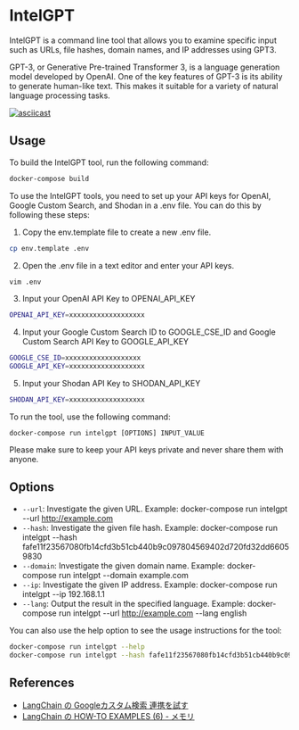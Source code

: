 # IntelGPT

IntelGPT is a command line tool that allows you to examine specific input such as URLs, file hashes, domain names, and IP addresses using GPT3.

GPT-3, or Generative Pre-trained Transformer 3, is a language generation model developed by OpenAI. One of the key features of GPT-3 is its ability to generate human-like text. This makes it suitable for a variety of natural language processing tasks.

[![asciicast](https://asciinema.org/a/550940.svg)](https://asciinema.org/a/550940)

## Usage
To build the IntelGPT tool, run the following command:
```bash
docker-compose build
```

To use the IntelGPT tools, you need to set up your API keys for OpenAI, Google Custom Search, and Shodan in a .env file. You can do this by following these steps:

1. Copy the env.template file to create a new .env file.
```bash
cp env.template .env
```

2. Open the .env file in a text editor and enter your API keys.
```bash
vim .env
```
3. Input your OpenAI API Key to OPENAI_API_KEY
```bash
OPENAI_API_KEY=xxxxxxxxxxxxxxxxxxx
```

4. Input your Google Custom Search ID to GOOGLE_CSE_ID and Google Custom Search API Key to GOOGLE_API_KEY
```bash
GOOGLE_CSE_ID=xxxxxxxxxxxxxxxxxxx
GOOGLE_API_KEY=xxxxxxxxxxxxxxxxxxx
```

5. Input your Shodan API Key to SHODAN_API_KEY
```bash
SHODAN_API_KEY=xxxxxxxxxxxxxxxxxxx
```

To run the tool, use the following command:
```
docker-compose run intelgpt [OPTIONS] INPUT_VALUE
```
Please make sure to keep your API keys private and never share them with anyone.

## Options
* `--url`: Investigate the given URL. Example: docker-compose run intelgpt --url http://example.com
* `--hash`: Investigate the given file hash. Example: docker-compose run intelgpt --hash fafe11f23567080fb14cfd3b51cb440b9c097804569402d720fd32dd66059830
* `--domain`: Investigate the given domain name. Example: docker-compose run intelgpt --domain example.com
* `--ip`: Investigate the given IP address. Example: docker-compose run intelgpt --ip 192.168.1.1
* `--lang`: Output the result in the specified language. Example: docker-compose run intelgpt --url http://example.com --lang english

You can also use the help option to see the usage instructions for the tool:
```bash
docker-compose run intelgpt --help
docker-compose run intelgpt --hash fafe11f23567080fb14cfd3b51cb440b9c097804569402d720fd32dd66059830 --lang english
```

## References
- [LangChain の Googleカスタム検索 連携を試す](https://note.com/npaka/n/nd9a4a26a8932)
- [LangChain の HOW-TO EXAMPLES (6) - メモリ](https://note.com/npaka/n/n155e66a263a2)
